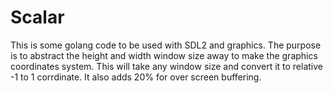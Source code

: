 # Scalar
This is some golang code to be used with SDL2 and graphics.  The purpose is to abstract the height and width window size away to make the graphics coordinates system.
This will take any window size and convert it to relative -1 to 1 corrdinate.  It also adds 20% for over screen buffering.


